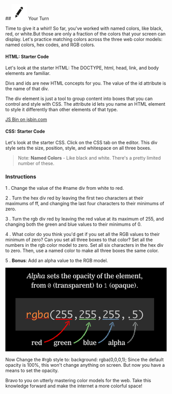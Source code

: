 
##![Your Turn](../assets/exercise.png) Your Turn

Time to give it a whirl! So far, you've worked with named colors, like black, red, or white.But those are only a fraction of the colors that your screen can display. Let's practice matching colors across the three web color models: named colors, hex codes, and RGB colors.


#### HTML: Starter Code
Let's look at the starter HTML: The DOCTYPE, html, head, link, and body elements are familiar.

Divs and ids are new HTML concepts for you. The value of the id attribute is the name of that div.

The div element is just a tool to group content into boxes that you can control and style with CSS. The attribute id lets you name an HTML element to style it differently than other elements of that type.

<a class="jsbin-embed" href="http://jsbin.com/goyaqo/embed?html,output">JS Bin on jsbin.com</a><script src="http://static.jsbin.com/js/embed.min.js?3.35.11"></script>

#### CSS: Starter Code
Let's look at the starter CSS. Click on the CSS tab on the editor. This div style sets the size, position, style, and whitespace on all three boxes.

>Note: **Named Colors** - Like black and white. There's a pretty limited number of these.

### Instructions

1 . Change the value of the #name div from white to red.

2 . Turn the hex div red by leaving the first two characters at their maximums of ff, and changing the last four characters to their minimums of zero.

3 . Turn the rgb div red by leaving the red value at its maximum of 255, and changing both the green and blue values to their minimums of 0.

4 . What color do you think you'd get if you set all the RGB values to their minimum of zero? Can you set all three boxes to that color? Set all the numbers in the rgb color model to zero. Set all six characters in the hex div to zero. Then, use a named color to make all three boxes the same color.

5 . **Bonus**: Add an alpha value to the RGB model.

![](../assets/elkwebdesign/rgb.png)

Now Change the #rgb style to: background: rgba(0,0,0,1); Since the default opacity is 100%, this won't change anything on screen. But now you have a means to set the opacity.

Bravo to you on utterly mastering color models for the web. Take this knowledge forward and make the internet a more colorful space!
